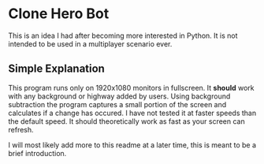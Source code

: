 # Clone Hero Bot
This is an idea I had after becoming more interested in Python. It is not intended to be used in a multiplayer scenario ever. 

## Simple Explanation
This program runs only on 1920x1080 monitors in fullscreen. It **should** work with any background or highway added by users. 
Using background subtraction the program captures a small portion of the screen and calculates if a change has occured. 
I have not tested it at faster speeds than the default speed. It should theoretically work as fast as your screen can refresh.


I will most likely add more to this readme at a later time, this is meant to be a brief introduction.